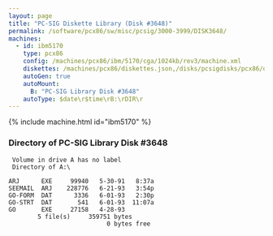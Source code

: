 ```yaml
---
layout: page
title: "PC-SIG Diskette Library (Disk #3648)"
permalink: /software/pcx86/sw/misc/pcsig/3000-3999/DISK3648/
machines:
  - id: ibm5170
    type: pcx86
    config: /machines/pcx86/ibm/5170/cga/1024kb/rev3/machine.xml
    diskettes: /machines/pcx86/diskettes.json,/disks/pcsigdisks/pcx86/diskettes.json
    autoGen: true
    autoMount:
      B: "PC-SIG Library Disk #3648"
    autoType: $date\r$time\rB:\rDIR\r
---
```


{% include machine.html id="ibm5170" %}

### Directory of PC-SIG Library Disk #3648

     Volume in drive A has no label
     Directory of A:\

    ARJ      EXE     99940   5-30-91   8:37a
    SEEMAIL  ARJ    228776   6-21-93   3:54p
    GO-FORM  DAT      3336   6-01-93   2:30p
    GO-STRT  DAT       541   6-01-93  11:07a
    GO       EXE     27158   4-28-93
            5 file(s)     359751 bytes
                               0 bytes free

